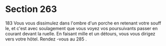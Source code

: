 # Section 263

183
Vous vous dissimulez dans l'ombre d'un porche en retenant votre
souff le, et c'est avec soulagement que vous voyez vos
poursuivants passer en courant devant la ruelle. En faisant mille
et un détours, vous vous dirigez vers votre hôtel. Rendez -vous au
285 .